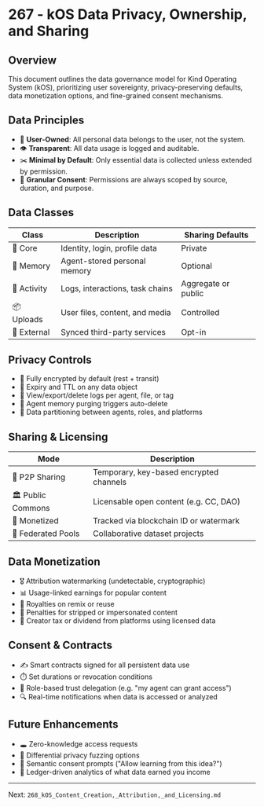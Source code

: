 # 267 - kOS Data Privacy, Ownership, and Sharing

## Overview
This document outlines the data governance model for Kind Operating System (kOS), prioritizing user sovereignty, privacy-preserving defaults, data monetization options, and fine-grained consent mechanisms.

## Data Principles
- 🔐 **User-Owned**: All personal data belongs to the user, not the system.
- 👁️ **Transparent**: All data usage is logged and auditable.
- ✂️ **Minimal by Default**: Only essential data is collected unless extended by permission.
- 🧬 **Granular Consent**: Permissions are always scoped by source, duration, and purpose.

## Data Classes
| Class         | Description                               | Sharing Defaults    |
|---------------|--------------------------------------------|---------------------|
| 📜 Core        | Identity, login, profile data              | Private             |
| 🧠 Memory      | Agent-stored personal memory               | Optional            |
| 🧩 Activity     | Logs, interactions, task chains            | Aggregate or public |
| 📦 Uploads     | User files, content, and media             | Controlled          |
| 🔗 External    | Synced third-party services                | Opt-in              |

## Privacy Controls
- 🔏 Fully encrypted by default (rest + transit)
- 📆 Expiry and TTL on any data object
- 🧾 View/export/delete logs per agent, file, or tag
- 🧠 Agent memory purging triggers auto-delete
- 🧬 Data partitioning between agents, roles, and platforms

## Sharing & Licensing
| Mode                | Description                               |
|---------------------|--------------------------------------------|
| 🤝 P2P Sharing       | Temporary, key-based encrypted channels     |
| 🏛️ Public Commons    | Licensable open content (e.g. CC, DAO)      |
| 💸 Monetized         | Tracked via blockchain ID or watermark     |
| 🧠 Federated Pools   | Collaborative dataset projects             |

## Data Monetization
- 🎖️ Attribution watermarking (undetectable, cryptographic)
- 📊 Usage-linked earnings for popular content
- 🧾 Royalties on remix or reuse
- 🚨 Penalties for stripped or impersonated content
- 🧠 Creator tax or dividend from platforms using licensed data

## Consent & Contracts
- ✍️ Smart contracts signed for all persistent data use
- ⏱️ Set durations or revocation conditions
- 🧬 Role-based trust delegation (e.g. "my agent can grant access")
- 🔍 Real-time notifications when data is accessed or analyzed

## Future Enhancements
- 🕳️ Zero-knowledge access requests
- 🧬 Differential privacy fuzzing options
- 🧠 Semantic consent prompts ("Allow learning from this idea?")
- 🧾 Ledger-driven analytics of what data earned you income

---
Next: `268_kOS_Content_Creation,_Attribution,_and_Licensing.md`

